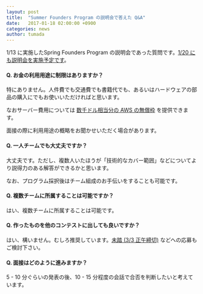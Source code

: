 ```yaml
---
layout: post
title:  "Summer Founders Program の説明会で答えた Q&A"
date:   2017-01-18 02:00:00 +0900
categories: news
author: tumada
---
```


1/13 に実施したSpring Founders Program の説明会であった質問です。[1/20 にも説明会を実施予定です](https://www.eventbrite.com/e/spring-founders-program-2017-02-tickets-30714011435)。

#### Q. お金の利用用途に制限はありますか？

特にありません。人件費でも交通費でも書籍代でも、あるいはハードウェアの部品の購入にでもお使いいただければと思います。

なおサーバー費用については [数千ドル相当分の AWS の無償枠](https://www.hongotechgarage.com/news/2017/01/17/AWS.html) を提供できます。

面接の際に利用用途の概略をお聞かせいただく場合があります。

#### Q. 一人チームでも大丈夫ですか？

大丈夫です。ただし、複数人いたほうが「技術的なカバー範囲」などについてより説得力のある解答ができるかと思います。

なお、プログラム採択後はチーム組成のお手伝いをすることも可能です。

#### Q. 複数チームに所属することは可能ですか？

はい、複数チームに所属することは可能です。

#### Q. 作ったものを他のコンテストに出しても良いですか？

はい、構いません。むしろ推奨しています。[未踏 (3/3 正午締切)](https://www.ipa.go.jp/jinzai/mitou/2017/koubo_index.html) などへの応募もご検討下さい。

#### Q. 面接はどのように進みますか？

5 - 10 分ぐらいの発表の後、10 - 15 分程度の会話で合否を判断したいと考えています。
